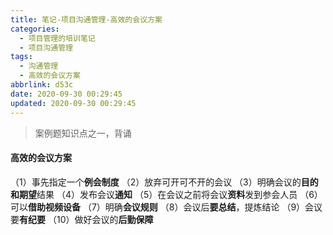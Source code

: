 ```yaml
---
title: 笔记-项目沟通管理-高效的会议方案
categories:
  - 项目管理的培训笔记
  - 项目沟通管理
tags:
  - 沟通管理
  - 高效的会议方案
abbrlink: d53c
date: 2020-09-30 00:29:45
updated: 2020-09-30 00:29:45
---
```


> 案例题知识点之一，背诵

#### 高效的会议方案

（1）事先指定一个**例会制度**
（2）放弃可开可不开的会议
（3）明确会议的**目的和期望**结果
（4）发布会议**通知**
（5）在会议之前将会议**资料**发到参会人员
（6）可以**借助视频设备**
（7）明确**会议规则**
（8）会议后**要总结**，提炼结论
（9）会议要**有纪要**
（10）做好会议的**后勤保障**
